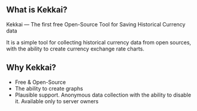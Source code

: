 ## What is Kekkai?
Kekkai — The first free Open-Source Tool for Saving Historical Currency data

It is a simple tool for collecting historical currency data from open sources, 
with the ability to create currency exchange rate charts.

## Why Kekkai?

- Free & Open-Source
- The ability to create graphs
- Plausible support. Anonymous data collection with the ability to disable it. Available only to server owners
